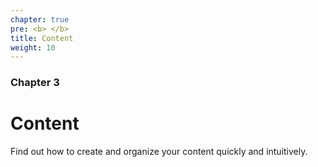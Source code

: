 ```yaml
---
chapter: true
pre: <b> </b>
title: Content
weight: 10
---
```


### Chapter 3

# Content

Find out how to create and organize your content quickly and intuitively.
